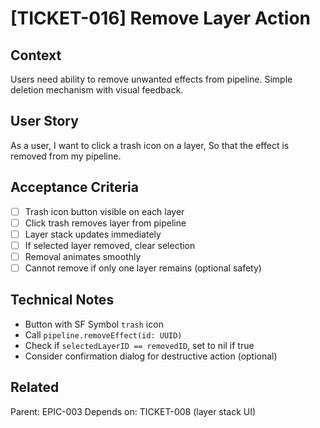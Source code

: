 # [TICKET-016] Remove Layer Action

## Context
Users need ability to remove unwanted effects from pipeline. Simple deletion mechanism with visual feedback.

## User Story
As a user,
I want to click a trash icon on a layer,
So that the effect is removed from my pipeline.

## Acceptance Criteria
- [ ] Trash icon button visible on each layer
- [ ] Click trash removes layer from pipeline
- [ ] Layer stack updates immediately
- [ ] If selected layer removed, clear selection
- [ ] Removal animates smoothly
- [ ] Cannot remove if only one layer remains (optional safety)

## Technical Notes
- Button with SF Symbol `trash` icon
- Call `pipeline.removeEffect(id: UUID)`
- Check if `selectedLayerID == removedID`, set to nil if true
- Consider confirmation dialog for destructive action (optional)

## Related
Parent: EPIC-003
Depends on: TICKET-008 (layer stack UI)
